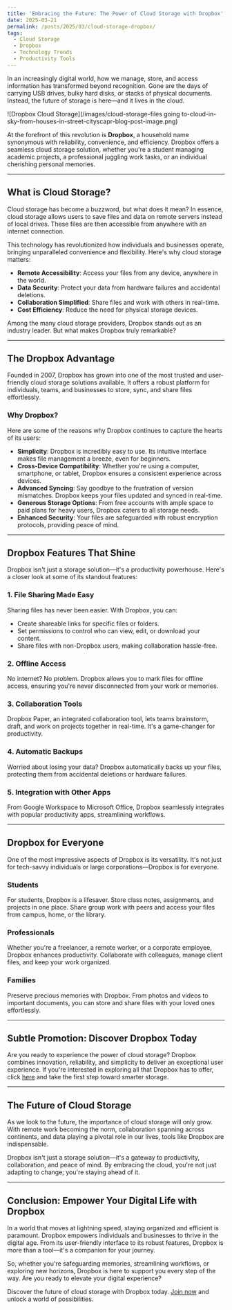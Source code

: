 ```yaml
---
title: 'Embracing the Future: The Power of Cloud Storage with Dropbox'
date: 2025-03-21
permalink: /posts/2025/03/cloud-storage-dropbox/
tags:
  - Cloud Storage
  - Dropbox
  - Technology Trends
  - Productivity Tools
---
```


In an increasingly digital world, how we manage, store, and access information has transformed beyond recognition. Gone are the days of carrying USB drives, bulky hard disks, or stacks of physical documents. Instead, the future of storage is here—and it lives in the cloud.

![Dropbox Cloud Storage](/images/cloud-storage-files going to-cloud-in-sky-from-houses-in-street-cityscapr-blog-post-image.png)

At the forefront of this revolution is **Dropbox**, a household name synonymous with reliability, convenience, and efficiency. Dropbox offers a seamless cloud storage solution, whether you're a student managing academic projects, a professional juggling work tasks, or an individual cherishing personal memories.

---

## What is Cloud Storage?

Cloud storage has become a buzzword, but what does it mean? In essence, cloud storage allows users to save files and data on remote servers instead of local drives. These files are then accessible from anywhere with an internet connection.

This technology has revolutionized how individuals and businesses operate, bringing unparalleled convenience and flexibility. Here's why cloud storage matters:

- **Remote Accessibility**: Access your files from any device, anywhere in the world.
- **Data Security**: Protect your data from hardware failures and accidental deletions.
- **Collaboration Simplified**: Share files and work with others in real-time.
- **Cost Efficiency**: Reduce the need for physical storage devices.

Among the many cloud storage providers, Dropbox stands out as an industry leader. But what makes Dropbox truly remarkable?

---

## The Dropbox Advantage

Founded in 2007, Dropbox has grown into one of the most trusted and user-friendly cloud storage solutions available. It offers a robust platform for individuals, teams, and businesses to store, sync, and share files effortlessly.

### Why Dropbox?

Here are some of the reasons why Dropbox continues to capture the hearts of its users:

- **Simplicity**: Dropbox is incredibly easy to use. Its intuitive interface makes file management a breeze, even for beginners.
- **Cross-Device Compatibility**: Whether you're using a computer, smartphone, or tablet, Dropbox ensures a consistent experience across devices.
- **Advanced Syncing**: Say goodbye to the frustration of version mismatches. Dropbox keeps your files updated and synced in real-time.
- **Generous Storage Options**: From free accounts with ample space to paid plans for heavy users, Dropbox caters to all storage needs.
- **Enhanced Security**: Your files are safeguarded with robust encryption protocols, providing peace of mind.

---

## Dropbox Features That Shine

Dropbox isn't just a storage solution—it's a productivity powerhouse. Here's a closer look at some of its standout features:

### 1. File Sharing Made Easy

Sharing files has never been easier. With Dropbox, you can:

- Create shareable links for specific files or folders.
- Set permissions to control who can view, edit, or download your content.
- Share files with non-Dropbox users, making collaboration hassle-free.

### 2. Offline Access

No internet? No problem. Dropbox allows you to mark files for offline access, ensuring you're never disconnected from your work or memories.

### 3. Collaboration Tools

Dropbox Paper, an integrated collaboration tool, lets teams brainstorm, draft, and work on projects together in real-time. It's a game-changer for productivity.

### 4. Automatic Backups

Worried about losing your data? Dropbox automatically backs up your files, protecting them from accidental deletions or hardware failures.

### 5. Integration with Other Apps

From Google Workspace to Microsoft Office, Dropbox seamlessly integrates with popular productivity apps, streamlining workflows.

---

## Dropbox for Everyone

One of the most impressive aspects of Dropbox is its versatility. It's not just for tech-savvy individuals or large corporations—Dropbox is for everyone.

### Students

For students, Dropbox is a lifesaver. Store class notes, assignments, and projects in one place. Share group work with peers and access your files from campus, home, or the library.

### Professionals

Whether you're a freelancer, a remote worker, or a corporate employee, Dropbox enhances productivity. Collaborate with colleagues, manage client files, and keep your work organized.

### Families

Preserve precious memories with Dropbox. From photos and videos to important documents, you can store and share files with your loved ones effortlessly.

---

## Subtle Promotion: Discover Dropbox Today

Are you ready to experience the power of cloud storage? Dropbox combines innovation, reliability, and simplicity to deliver an exceptional user experience. If you're interested in exploring all that Dropbox has to offer, click [here](https://www.dropbox.com/referrals/AADijBSrbgTy5J3aimPKUO4z0cBob-Pc29A?src=global9) and take the first step toward smarter storage.

---

## The Future of Cloud Storage

As we look to the future, the importance of cloud storage will only grow. With remote work becoming the norm, collaboration spanning across continents, and data playing a pivotal role in our lives, tools like Dropbox are indispensable.

Dropbox isn't just a storage solution—it's a gateway to productivity, collaboration, and peace of mind. By embracing the cloud, you're not just adapting to change; you're staying ahead of it.

---

## Conclusion: Empower Your Digital Life with Dropbox

In a world that moves at lightning speed, staying organized and efficient is paramount. Dropbox empowers individuals and businesses to thrive in the digital age. From its user-friendly interface to its robust features, Dropbox is more than a tool—it's a companion for your journey.

So, whether you're safeguarding memories, streamlining workflows, or exploring new horizons, Dropbox is here to support you every step of the way. Are you ready to elevate your digital experience?

Discover the future of cloud storage with Dropbox today. [Join now](https://www.dropbox.com/referrals/AADijBSrbgTy5J3aimPKUO4z0cBob-Pc29A?src=global9) and unlock a world of possibilities.
